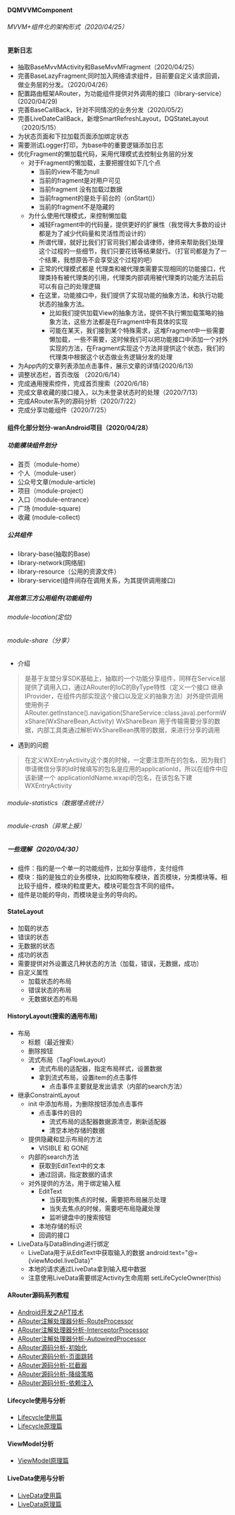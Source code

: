 #### DQMVVMComponent

######  MVVM+组件化的架构形式（2020/04/25）

#### 更新日志
- 抽取BaseMvvMActivity和BaseMvvMFragment（2020/04/25）
- 完善BaseLazyFragment;同时加入网络请求组件，目前要自定义请求回调，做业务层的分发。（2020/04/26）
- 配置路由框架ARouter，为功能组件提供对外调用的接口（library-service）(2020/04/29)
- 完善BaseCallBack，针对不同情况的业务分发（2020/05/2）
- 完善LiveDateCallBack，新增SmartRefreshLayout，DQStateLayout（2020/5/15）
- 为状态页面和下拉加载页面添加绑定状态
- 需要测试Logger打印，为base中的重要逻辑添加日志
- 优化Fragment的懒加载代码，采用代理模式去控制业务层的分发
  - 对于Fragment的懒加载，主要把握住如下几个点
    - 当前的view不能为null
    - 当前的fragment是对用户可见
    - 当前fragment 没有加载过数据
    - 当前fragment的是处于前台的（onStart()）
    - 当前的fragment不是隐藏的
  - 为什么使用代理模式，来控制懒加载
    - 减轻Fragment中的代码量，提供更好的扩展性（我觉得大多数的设计都是为了减少代码量和灵活性而设计的）
    - 所谓代理，就好比我们打官司我们都会请律师，律师来帮助我们处理这个过程的一些细节，我们只要花钱等结果就行。（打官司都是为了一个结果，我想原告不会享受这个过程的吧）
    - 正常的代理模式都是 代理类和被代理类需要实现相同的功能接口，代理类持有被代理类的引用，代理类内部调用被代理类的功能方法前后可以有自己的处理逻辑
    - 在这里，功能接口中，我们提供了实现功能的抽象方法，和执行功能状态的抽象方法。
      - 比如我们提供加载View的抽象方法，提供不执行懒加载策略的抽象方法，这些方法都是在Fragment中有具体的实现
      - 可能在某天，我们接到某个特殊需求，这堆Fragment中一些需要懒加载，一些不需要，这时候我们可以把功能接口中添加一个对外实现的方法，在Fragment实现这个方法并提供这个状态，我们的代理类中根据这个状态做业务逻辑分发的处理
- 为App内的文章列表添加点击事件，展示文章的详情(2020/6/13)
- 调整状态栏，首页改版 （2020/6/14）
- 完成通用搜索控件，完成首页搜索（2020/6/18）
- 完成文章收藏的接口接入，以为未登录状态时的处理（2020/7/13）
- 完成ARouter系列的源码分析（2020/7/22）
- 完成分享功能组件（2020/7/25）

#### 组件化部分划分-wanAndroid项目（2020/04/28）
##### 功能模块组件划分
- 首页（module-home）
- 个人（module-user）
- 公众号文章(module-article)
- 项目（module-project）
- 入口（module-entrance）
- 广场 (module-square)
- 收藏 (module-collect)
##### 公共组件
- library-base(抽取的Base)
- library-network(网络层)
- library-resource（公用的资源文件）
- library-service(组件间存在调用关系，为其提供调用接口)
##### 其他第三方公用组件(功能组件)
###### module-location(定位)
###### module-share（分享）
- 介绍
> 是基于友盟分享SDK基础上，抽取的一个功能分享组件，同样在Service层提供了调用入口，通过ARouter的IoC的ByType特性（定义一个接口 继承 IProvider，在组件内部实现这个接口以及定义的抽象方法）对外提供调用
> 使用例子 ARouter.getInstance().navigation(ShareService::class.java).performWxShare(WxShareBean,Activity)
> WxShareBean 用于传输需要分享的数据，内部工具类通过解析WxShareBean携带的数据，来进行分享的调用
- 遇到的问题
> 在定义WXEntryActivity这个类的时候，一定要注意所在的包名，因为我们申请微信分享的Id时候填写的包名是应用的applicationId，所以在组件中应该新建一个 applicationIdName.wxapi的包名，在该包名下建WXEntryActivity
###### module-statistics（数据埋点统计）
###### module-crash（异常上报）
##### 一些理解（2020/04/30）
- 组件：指的是一个单一的功能组件，比如分享组件，支付组件
- 模块：指的是独立的业务模块，比如购物车模块，首页模块，分类模块等。相比较于组件，模块的粒度更大。模块可能包含不同的组件。
- 组件是功能的导向，而模块是业务的导向的。
#### StateLayout
- 加载的状态
- 错误的状态
- 无数据的状态
- 成功的状态
- 需要提供对外设置这几种状态的方法（加载，错误，无数据，成功）
- 自定义属性
  - 加载状态的布局
  - 错误状态的布局
  - 无数据状态的布局
#### HistoryLayout(搜索的通用布局)
- 布局
    - 标题（最近搜索）
    - 删除按钮
    - 流式布局（TagFlowLayout）
        - 流式布局的适配器，指定布局样式，设置数据
        - 拿到流式布局，设置item的点击事件
            - 点击事件主要就是发出请求（内部的search方法）
- 继承ConstraintLayout
    - init 中添加布局，为删除按钮添加点击事件
        - 点击事件的目的
            - 流式布局的适配器数据源清空，刷新适配器
            - 清空本地存储的数据
    - 提供隐藏和显示布局的方法
        - VISIBLE 和 GONE
    - 内部的search方法
        - 获取到EditText中的文本
        - 通过回调，指定数据的请求
    - 对外提供的方法，用于绑定输入框
        - EditText
            - 当获取到焦点的时候，需要把布局展示处理
            - 当失去焦点的时候，需要吧布局隐藏处理
            - 监听键盘中的搜索按钮
        - 本地存储的标识
        - 回调的接口
- LiveData与DataBinding进行绑定
    - LiveData用于从EditText中获取输入的数据 android:text="@={viewModel.liveData}"
    - 本地的请求通过LiveData拿到输入框中数据
    - 注意使用LiveData需要绑定Activity生命周期 setLifeCycleOwner(this)
#### ARouter源码系列教程
- [Android开发之APT技术](https://www.jianshu.com/p/5ee5b16ed5d8)
- [ARouter注解处理器分析-RouteProcessor](https://www.jianshu.com/p/746b9bed4884)
- [ARouter注解处理器分析-InterceptorProcessor](https://www.jianshu.com/p/a9c1a1cef690)
- [ARouter注解处理器分析-AutowiredProcessor](https://www.jianshu.com/p/6408428b11ae)
- [ARouter源码分析-初始化](https://www.jianshu.com/p/18a89ba11882)
- [ARouter源码分析-页面跳转](https://www.jianshu.com/p/48dbaea12813)
- [ARouter源码分析-拦截器](https://www.jianshu.com/p/25157c8119b0)
- [ARouter源码分析-降级策略](https://www.jianshu.com/p/8ada64425e1d)
- [ARouter源码分析-依赖注入](https://www.jianshu.com/p/de2d4f386e9a)

#### Lifecycle使用与分析
- [Lifecycle使用篇](https://www.jianshu.com/p/61a13156c19c)
- [Lifecycle原理篇](https://www.jianshu.com/p/06c8ba0a1263)

#### ViewModel分析
- [ViewModel原理篇](https://www.jianshu.com/p/e2cc680d5829)

#### LiveData使用与分析
- [LiveData使用篇](https://www.jianshu.com/p/0b89514d5a4c)
- [LiveData原理篇](https://www.jianshu.com/p/d8c0825c339d)


